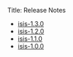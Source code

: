 Title: Release Notes

- [isis-1.3.0](isis-1.3.0.html)
- [isis-1.2.0](isis-1.2.0.html)
- [isis-1.1.0](isis-1.1.0.html)
- [isis-1.0.0](isis-1.0.0.html)
